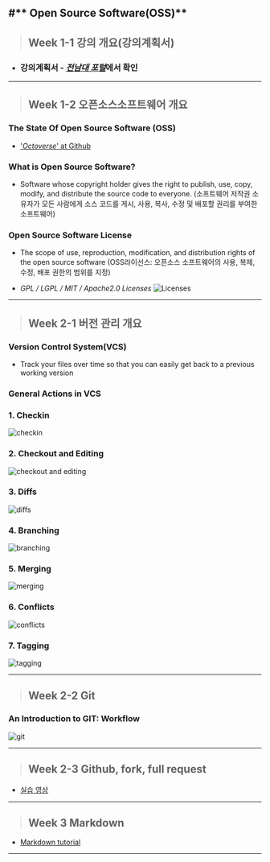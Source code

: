 
#** Open Source Software(OSS)**
-------
> ##  Week 1-1 강의 개요(강의계획서)

- ### **강의계획서 - [_전남대 포털_](https://portal.jnu.co.kr)에서 확인**

-------

> ## Week 1-2 오픈소스소프트웨어 개요
 ### **The State Of Open Source Software (OSS)**
  * ['_Octoverse_' at Github](https://octoverse.github.com)

### **What is Open Source Software?**
* Software whose copyright holder gives the right to publish, use, copy, modify, and distribute the source code to everyone.
(소프트웨어 저작권 소유자가 모든 사람에게 소스 코드를 게시, 사용, 복사, 수정 및 배포할 권리를 부여한 소프트웨어)

 ### **Open Source Software License**
  * The scope of use, reproduction, modification, and distribution rights of the open source software
  (OSS라이선스: 오픈소스 소프트웨어의 사용, 복제, 수정, 배포 권한의 범위를 지정)

  
  * _GPL / LGPL / MIT / Apache2.0 Licenses_
![Licenses](https://i.ibb.co/9gqtSyk/Kakao-Talk-20220924-231200821.jpg)

-------

> ## Week 2-1 버전 관리 개요
### **Version Control System(VCS)**
  * Track your files over time so that you can easily get back to a previous working version

### **General Actions in VCS**
### **1. Checkin**
![checkin](https://i.ibb.co/jWmDXs4/Kakao-Talk-20220924-231200821-01.jpg)
### **2. Checkout and Editing**
![checkout and editing](https://i.ibb.co/w09ydBv/Kakao-Talk-20220924-231200821-02.jpg)
### **3. Diffs**
![diffs](https://i.ibb.co/X7pBgjp/Kakao-Talk-20220924-231200821-03.jpg)
### **4. Branching**
![branching](https://i.ibb.co/w4W0nKr/Kakao-Talk-20220924-231200821-04.jpg)
### **5. Merging**
![merging](https://i.ibb.co/RS2XTXn/Kakao-Talk-20220924-231200821-05.jpg)
### **6. Conflicts**
![conflicts](https://i.ibb.co/4Phj09x/Kakao-Talk-20220924-231200821-06.jpg)
### **7. Tagging**
![tagging](https://i.ibb.co/gJP5Jyg/Kakao-Talk-20220924-231200821-07.jpg)


-------
> ## Week 2-2 Git
### **An Introduction to GIT: Workflow**
![git](https://i.ibb.co/SXtr63J/Kakao-Talk-20220924-231200821-08.jpg)

-------

> ## Week 2-3 Github, fork, full request
* [실습 영상](https://youtu.be/oRazSAenlfs)

-------

> ## Week 3 Markdown
* [Markdown tutorial](https://markdowntutorial.com) 

-------
